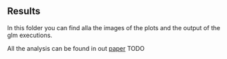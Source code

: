 ## Results
In this folder you can find alla the images of the plots and the output of the glm executions.

All the analysis can be found in out [paper](www.linkpaper) TODO
